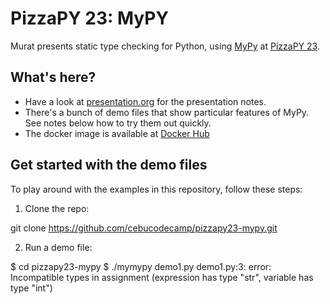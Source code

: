 # PizzaPY 23: MyPY

Murat presents static type checking for Python, using [MyPy](http://mypy-lang.org/) at [PizzaPY 23](https://www.meetup.com/PizzaPy-PH/events/235261664/).

## What's here?

* Have a look at [presentation.org](./presentation.org) for the presentation notes.
* There's a bunch of demo files that show particular features of MyPy. See notes below how to try them out quickly.
* The docker image is available at [Docker Hub](https://hub.docker.com/r/cebucodecamp/pizzapy23-mypy/)

## Get started with the demo files

To play around with the examples in this repository, follow these steps:

1. Clone the repo:

  git clone https://github.com/cebucodecamp/pizzapy23-mypy.git

2. Run a demo file:

  $ cd pizzapy23-mypy
  $ ./mymypy demo1.py
  demo1.py:3: error: Incompatible types in assignment (expression has type "str", variable has type "int")
